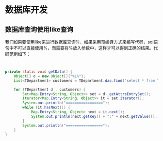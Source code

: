 # 数据库开发

## 数据库查询使用like查询

我们如果要使用like来进行数据库查询时，如果采用预编译方式来编写代码，sql语句中不可以直接使用%，而需要将%放入参数中，这样才可以得到正确的结果。代码范例如下：

```java


private static void getData() {
    Object[] o = new Object[]{"%1%"}; 
    List<TDepartment> customers = TDepartment.dao.find("select * from T_DEPARTMENT where 1=1 " + " and OFFICECODE like ? ", o); 

    for (TDepartment d : customers) { 
        Set<Map.Entry<String, Object>> set = d._getAttrsEntrySet();
        Iterator<Map.Entry<String, Object>> it = set.iterator(); 
        System.out.println("================="); 
        while (it.hasNext()) { 
            Map.Entry<String, Object> next = it.next(); 
            System.out.println(next.getKey() + ":" + next.getValue()); 
        } 
        System.out.println("================="); 
    }
}


```
